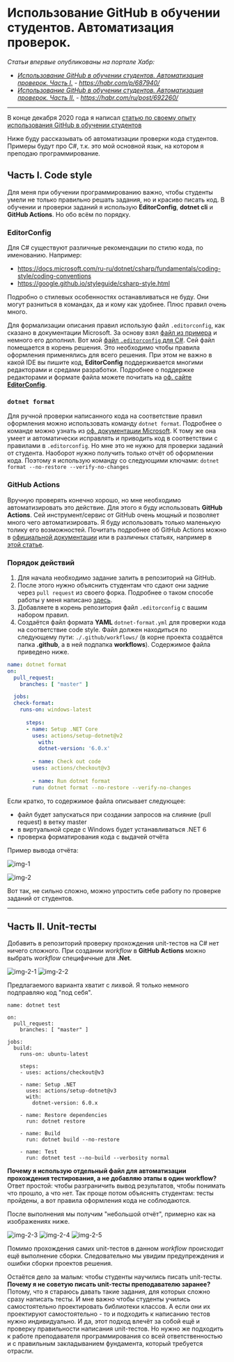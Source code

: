 # Использование GitHub в обучении студентов. Автоматизация проверок.

*Статьи впервые опубликованы на портале Хабр:*
- *[Использование GitHub в обучении студентов. Автоматизация проверок. Часть I.](https://habr.com/p/687940/) - https://habr.com/p/687940/*
- *[Использование GitHub в обучении студентов. Автоматизация проверок. Часть II.](https://habr.com/ru/post/692260/) - https://habr.com/ru/post/692260/*

***

В конце декабря 2020 года я написал [статью по своему опыту использования GitHub в обучении студентов](https://github.com/anst-foto/articles/blob/main/education/using_github_for_student_education.md)

Ниже буду рассказывать об автоматизации проверки кода студентов. Примеры будут про C#, т.к. это мой основной язык, на котором я преподаю программирование.

## Часть I. Code style

Для меня при обучении программированию важно, чтобы студенты умели не только правильно решать задания, но и красиво писать код. В обучении и проверки заданий я использую **EditorConfig**, **dotnet cli** и **GitHub Actions**. Но обо всём по порядку.

### EditorConfig

Для C# существуют различные рекомендации по стилю кода, по именованию. Например:
- https://docs.microsoft.com/ru-ru/dotnet/csharp/fundamentals/coding-style/coding-conventions
- https://google.github.io/styleguide/csharp-style.html

Подробно о стилевых особенностях останавливаться не буду. Они могут разниться в командах, да и кому как удобнее. Плюс правил очень много.

Для формализации описания правил использую файл `.editorconfig`, как сказано в документации Microsoft. За основу взял [файл из примера](https://docs.microsoft.com/ru-ru/dotnet/fundamentals/code-analysis/code-style-rule-options?view=vs-2019#example-editorconfig-file) и немного его дополнил. Вот мой [файл `.editorconfig` для C#](https://github.com/anst-foto/dot_files/blob/master/EditorConfig/csharp_4.editorconfig). Сей файл помещается в корень решения. Это необходимо чтобы правила оформления применялись для всего решения. При этом не важно в какой IDE вы пишите код, **EditorConfig** поддерживается многими редакторами и средами разработки. Подробнее о поддержке редакторами и формате файла можете почитать на [оф. сайте **EditorConfig**](https://editorconfig.org/).

### `dotnet format`

Для ручной проверки написанного кода на соответствие правил оформления можно использовать команду `dotnet format`. Подробнее о команде можно узнать из [оф. документации Microsoft](https://docs.microsoft.com/ru-ru/dotnet/core/tools/dotnet-format). К тому же она умеет и автоматически исправлять и приводить код в соответствии с правилами в `.editorconfig`. Но мне это не нужно для проверки заданий от студента. Наоборот нужно получить только отчёт об оформлении кода. Поэтому я использую команду со следующими ключами: `dotnet format --no-restore --verify-no-changes`

### GitHub Actions

Вручную проверять конечно хорошо, но мне необходимо автоматизировать это действие. Для этого я буду использовать **GitHub Actions**. Сей инструмент/сервис от GitHub очень мощный и позволяет много чего автоматизировать. Я буду использовать только маленькую толику его возможностей. Почитать подробнее об GitHub Actions можно в [официальной документации](https://docs.github.com/en/actions/using-workflows/about-workflows) или в различных статьях, например в [этой статье](https://cakeinpanic.medium.com/github-actions-%D0%B1%D0%B0%D0%B7%D0%B0-2501445e7392).

### Порядок действий

1. Для начала необходимо задание залить в репозиторий на GitHub.
2. После этого нужно объяснить студентам что сдают они задние через `pull request` из своего форка. Подробнее о таком способе работы у меня написано [здесь](https://habr.com/ru/post/534198/).
3. Добавляете в корень репозитория файл `.editorconfig` с вашим набором правил.
4. Создаётся файл формата **YAML** `dotnet-format.yml` для проверки кода на соответствие code style. Файл должен находиться по следующему пути: `./.github/workflows/` (в корне проекта создаётся папка **.github**, а в ней подпапка **workflows**). Содержимое файла приведено ниже.

```yaml
name: dotnet format
on:
  pull_request:
    branches: [ "master" ]

  jobs:
  check-format:
    runs-on: windows-latest
    
      steps:
      - name: Setup .NET Core
        uses: actions/setup-dotnet@v2
          with:
          dotnet-version: '6.0.x'
       
        - name: Check out code
        uses: actions/checkout@v3
       
        - name: Run dotnet format
        run: dotnet format --no-restore --verify-no-changes
```

Если кратко, то содержимое файла описывает следующее:

- файл будет запускаться при создании запросов на слияние (pull request) в ветку master
- в виртуальной среде с Windows будет устанавливаться .NET 6
- проверка форматирования кода с выдачей отчёта

Пример вывода отчёта:

![img-1](./img/using_github_in_student_education_automation_of_checks/img-1.png)

![img-2](./img/using_github_in_student_education_automation_of_checks/img-2.png)

Вот так, не сильно сложно, можно упростить себе работу по проверке заданий от студентов.

***

## Часть II. Unit-тесты

Добавить в репозиторий проверку прохождения unit-тестов на C# нет ничего сложного. При создании *workflow* в **GitHub Actions** можно выбрать *workflow* специфичные для **.Net**.

![img-2-1](./img/using_github_in_student_education_automation_of_checks/img-2-1.png)
![img-2-2](./img/using_github_in_student_education_automation_of_checks/img-2-2.png)

Предлагаемого варианта хватит с лихвой. Я только немного подправляю код "под себя".

```yaml=
name: dotnet test

on:
  pull_request:
    branches: [ "master" ]

jobs:
  build:
    runs-on: ubuntu-latest

    steps:
    - uses: actions/checkout@v3

    - name: Setup .NET
      uses: actions/setup-dotnet@v3
      with:
        dotnet-version: 6.0.x

    - name: Restore dependencies
      run: dotnet restore

    - name: Build
      run: dotnet build --no-restore

    - name: Test
      run: dotnet test --no-build --verbosity normal
```

**Почему я использую отдельный файл для автоматизации прохождения тестирования, а не добавляю этапы в один workflow?** Ответ простой: чтобы разграничить вывод результатов, чтобы понимать что прошло, а что нет. Так проще потом объяснять студентам: тесты пройдены, а вот правила оформления кода не соблюдаются.

После выполнения мы получим "небольшой отчёт", примерно как на изображениях ниже.

![img-2-3](./img/using_github_in_student_education_automation_of_checks/img-2-3.png)
![img-2-4](./img/using_github_in_student_education_automation_of_checks/img-2-4.png)
![img-2-5](./img/using_github_in_student_education_automation_of_checks/img-2-5.png)

Помимо прохождения самих unit-тестов в данном *workflow* происходит ещё выполнение сборки. Следовательно мы увидим предупреждения и ошибки сборки проектов решения.

Остаётся дело за малым: чтобы студенты научились писать unit-тесты. **Почему я не советую писать unit-тесты преподавателю заранее?** Потому, что я стараюсь давать такие задания, для которых сложно сразу написать тесты. И мне важно чтобы студенты учились самостоятельно проектировать библиотеки классов. А если они их проектируют самостоятельно - то и подходить к написанию тестов нужно индивидуально. И да, этот подход влечёт за собой ещё и проверку правильности написания unit-тестов. Но нужно же подходить к работе преподавателя программирования со всей ответственностью и с правильным закладыванием фундамента, который требуется отрасли.

